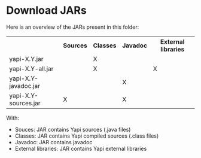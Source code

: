 # Download JARs
Here is an overview of the JARs present in this folder:
<table>
    <tr><th></th><th>Sources</th><th>Classes</th><th>Javadoc</th><th>External libraries</th></tr>
    <tr>
        <td>yapi-X.Y.jar</td><td></td><td>X</td><td></td><td></td>
    </tr>
    <tr>
        <td>yapi-X.Y-all.jar</td><td></td><td>X</td><td></td><td>X</td>
    </tr>
    <tr>
        <td>yapi-X.Y-javadoc.jar</td><td></td><td></td><td>X</td><td></td>
    </tr>
    <tr>
        <td>yapi-X.Y-sources.jar</td><td>X</td><td></td><td>X</td><td></td>
    </tr>
</table>

With:
- Souces: JAR contains Yapi sources (.java files)
- Classes: JAR contains Yapi compiled sources (.class files)
- Javadoc: JAR contains javadoc
- External libraries: JAR contains Yapi external libraries
